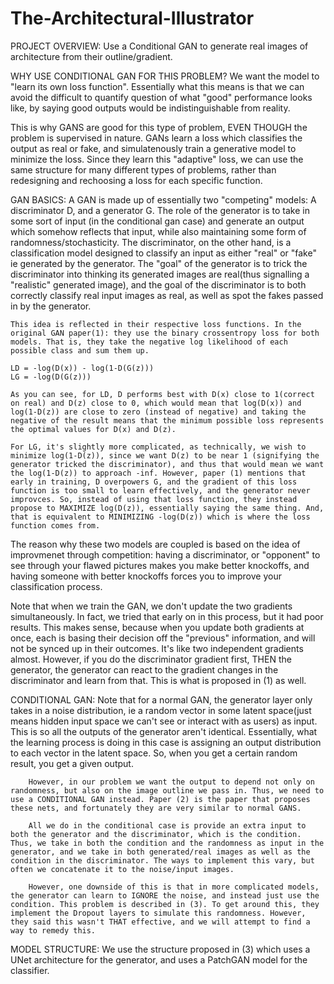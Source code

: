 # The-Architectural-Illustrator

PROJECT OVERVIEW: 
    Use a Conditional GAN to generate real images of architecture from their outline/gradient. 


WHY USE CONDITIONAL GAN FOR THIS PROBLEM?
We want the model to "learn its own loss function". Essentially what this means is that we can avoid the difficult to quantify question of what "good" performance looks like, by saying good outputs would be indistinguishable from reality. 

This is why GANS are good for this type of problem, EVEN THOUGH the problem is supervised in nature. GANs learn a loss which classifies the output as real or fake, and simulatenously train a generative model to minimize the loss. Since they learn this "adaptive" loss, we can use the same structure for many different types of problems, rather than redesigning and rechoosing a loss for each specific function. 

GAN BASICS:
    A GAN is made up of essentially two "competing" models: A discriminator D, and a generator G. The role of the generator is to take in some sort of input (in the conditional gan case) and generate an output which somehow reflects that input, while also maintaining some form of randomness/stochasticity. The discriminator, on the other hand, is a classification model designed to classify an input as either "real" or "fake" ie generated by the generator. The "goal" of the generator is to trick the discriminator into thinking its generated images are real(thus signalling a "realistic" generated image), and the goal of the discriminator is to both correctly classify real input images as real, as well as spot the fakes passed in by the generator. 

    This idea is reflected in their respective loss functions. In the original GAN paper(1): they use the binary crossentropy loss for both models. That is, they take the negative log likelihood of each possible class and sum them up. 

    LD = -log(D(x)) - log(1-D(G(z)))
    LG = -log(D(G(z)))

    As you can see, for LD, D performs best with D(x) close to 1(correct on real) and D(z) close to 0, which would mean that log(D(x)) and log(1-D(z)) are close to zero (instead of negative) and taking the negative of the result means that the minimum possible loss represents the optimal values for D(x) and D(z).  

    For LG, it's slightly more complicated, as technically, we wish to minimize log(1-D(z)), since we want D(z) to be near 1 (signifying the generator tricked the discriminator), and thus that would mean we want the log(1-D(z)) to approach -inf. However, paper (1) mentions that early in training, D overpowers G, and the gradient of this loss function is too small to learn effectively, and the generator never improvces. So, instead of using that loss function, they instead propose to MAXIMIZE log(D(z)), essentially saying the same thing. And, that is equivalent to MINIMIZING -log(D(z)) which is where the loss function comes from. 

   The reason why these two models are coupled is based on the idea of improvmenet through competition: having a discriminator, or "opponent" to see through your flawed pictures makes you make better knockoffs, and having someone with better knockoffs forces you to improve your classification process. 

   Note that when we train the GAN, we don't update the two gradients simultaneously. In fact, we tried that early on in this process, but it had poor results. This makes sense, because when you update both gradients at once, each is basing their decision off the "previous" information, and will not be synced up in their outcomes. It's like two independent gradients almost. However, if you do the discriminator gradient first, THEN the generator, the generator can react to the gradient changes in the discriminator and learn from that. This is what is proposed in (1) as well. 


   CONDITIONAL GAN: 
        Note that for a normal GAN, the generator layer only takes in a noise distribution, ie a random vector in some latent space(just means hidden input space we can't see or interact with as users) as input. This is so all the outputs of the generator aren't identical. Essentially, what the learning process is doing in this case is assigning an output distribution to each vector in the latent space. So, when you get a certain random result, you get a given output. 

        However, in our problem we want the output to depend not only on randomness, but also on the image outline we pass in. Thus, we need to use a CONDITIONAL GAN instead. Paper (2) is the paper that proposes these nets, and fortunately they are very similar to normal GANS. 

        All we do in the conditional case is provide an extra input to both the generator and the discriminator, which is the condition. Thus, we take in both the condition and the randomness as input in the generator, and we take in both generated/real images as well as the condition in the discriminator. The ways to implement this vary, but often we concatenate it to the noise/input images. 

        However, one downside of this is that in more complicated models, the generator can learn to IGNORE the noise, and instead just use the condition. This problem is described in (3). To get around this, they implement the Dropout layers to simulate this randomness. However, they said this wasn't THAT effective, and we will attempt to find a way to remedy this. 

MODEL STRUCTURE:
    We use the structure proposed in (3) which uses a UNet architecture for the generator, and uses a PatchGAN model for the classifier. 








    

